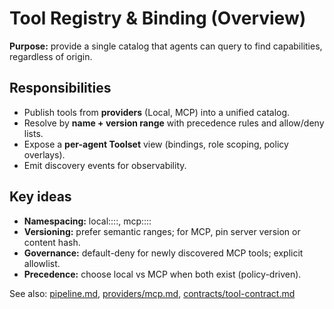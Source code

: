 # Tool Registry & Binding (Overview)

**Purpose:** provide a single catalog that agents can query to find capabilities, regardless of origin.

## Responsibilities
- Publish tools from **providers** (Local, MCP) into a unified catalog.
- Resolve by **name + version range** with precedence rules and allow/deny lists.
- Expose a **per-agent Toolset** view (bindings, role scoping, policy overlays).
- Emit discovery events for observability.

## Key ideas
- **Namespacing:** local::<pack>::<tool>, mcp::<server>::<tool>
- **Versioning:** prefer semantic ranges; for MCP, pin server version or content hash.
- **Governance:** default-deny for newly discovered MCP tools; explicit allowlist.
- **Precedence:** choose local vs MCP when both exist (policy-driven).

See also: [pipeline.md](pipeline.md), [providers/mcp.md](providers/mcp.md), [contracts/tool-contract.md](../contracts/tool-contract.md)
